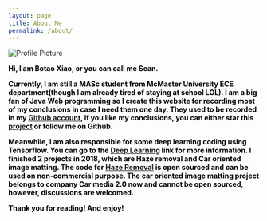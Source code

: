 ```yaml
---
layout: page
title: About Me
permalink: /about/
---
```


<img src="{{ site.baseurl }}/assets/index.png" title="Profile Picture" class="profile">

<div style="color:#000;size:20;font:Georgia;font-weight:bold">
<p>Hi, I am Botao Xiao, or you can call me Sean.</p>

<p>Currently, I am still a MASc student from McMaster University ECE department(though I am already tired of staying at school LOL). I am a big fan of Java Web programming so I create this website for recording most of my conclusions in case I need them one day. They used to be recorded in my <a href="https://github.com/Seanforfun">Github account</a>, if you like my conclusions, you can either star this <a href="https://github.com/Seanforfun/Seanforfun.github.io">project</a> or follow me on Github.</p>

<p>Meanwhile, I am also responsible for some deep learning coding using Tensorflow. You can go to the <a href="https://seanforfun.github.io/DeepLearning/">Deep Learning</a> link for more information. I finished 2 projects in 2018, which are Haze removal and Car oriented image matting. The code for <a href="https://github.com/Seanforfun/Deep-Learning/tree/master/DehazeNet">Haze Removal</a> is open sourced and can be used on non-commercial purpose. The car oriented image matting project belongs to company Car media 2.0 now and cannot be open sourced, however, discussions are welcomed.

<p>Thank you for reading! And enjoy!</p>
